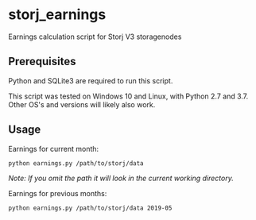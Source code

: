 # storj_earnings
Earnings calculation script for Storj V3 storagenodes

## Prerequisites
Python and SQLite3 are required to run this script.

This script was tested on Windows 10 and Linux, with Python 2.7 and 3.7. 
Other OS's and versions will likely also work.

## Usage
Earnings for current month:
```
python earnings.py /path/to/storj/data
```
_Note: If you omit the path it will look in the current working directory._


Earnings for previous months:
```
python earnings.py /path/to/storj/data 2019-05
```

